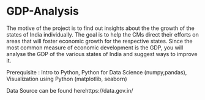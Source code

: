 # GDP-Analysis
The motive of the project is to find out insights about the the growth of the states of India individually. 
The goal is to help the CMs direct their efforts on areas that will foster economic growth for the respective states.
Since the most common measure of economic development is the GDP, you will analyse the GDP of the various states of India and suggest ways to improve it.

Prerequisite : Intro to Python, Python for Data Science (numpy,pandas), Visualization using Python (matplotlib, seaborn)

 Data Source can be found herehttps://data.gov.in/
